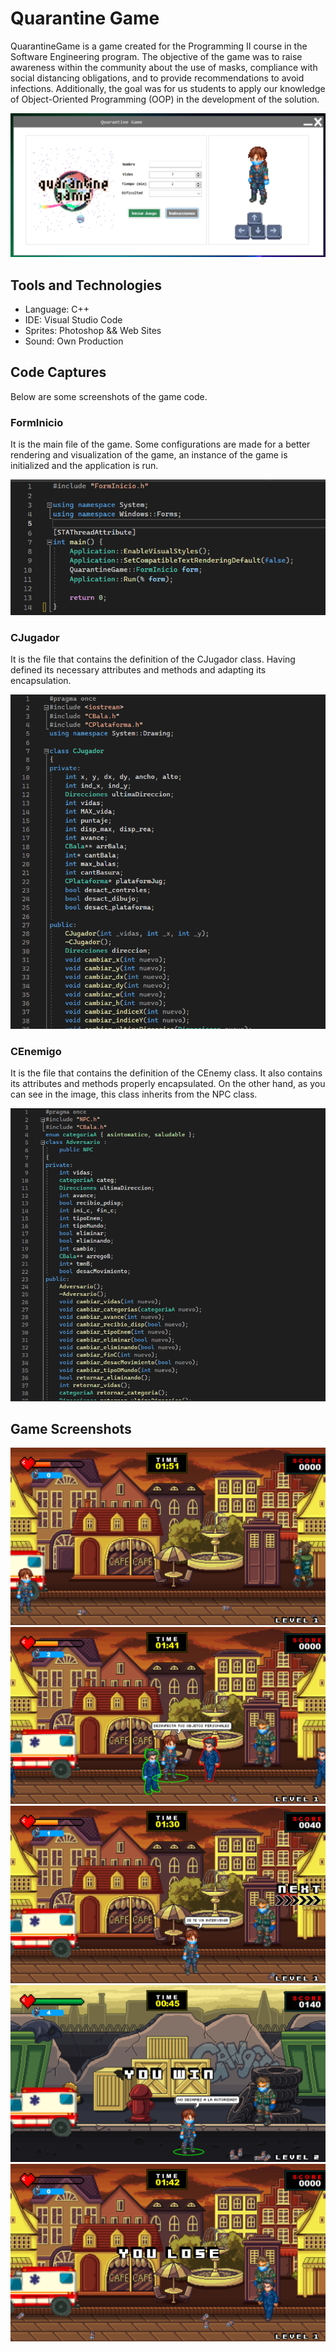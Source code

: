 # Quarantine Game
QuarantineGame is a game created for the Programming II course in the Software Engineering program. The objective of the game was to raise awareness within the community about the use of masks, compliance with social distancing obligations, and to provide recommendations to avoid infections. Additionally, the goal was for us students to apply our knowledge of Object-Oriented Programming (OOP) in the development of the solution.

![Quarantine Game Start](./Game_Screenshots/Quarantine_Game-Start.png)

## Tools and Technologies
+ Language: C++
+ IDE: Visual Studio Code
+ Sprites: Photoshop && Web Sites
+ Sound: Own Production

## Code Captures
Below are some screenshots of the game code.

### FormInicio
It is the main file of the game. Some configurations are made for a better rendering and visualization of the game, an instance of the game is initialized and the application is run.

![Quarantine Game Start](./Game_Screenshots/Code-01.png)

### CJugador
It is the file that contains the definition of the CJugador class. Having defined its necessary attributes and methods and adapting its encapsulation.

![Quarantine CJugador class](./Game_Screenshots/Code-02.png)

### CEnemigo
It is the file that contains the definition of the CEnemy class. It also contains its attributes and methods properly encapsulated. On the other hand, as you can see in the image, this class inherits from the NPC class.

![Quarantine CEnemigo class](./Game_Screenshots/Code-03.png)

## Game Screenshots

![QuarantineGame Play](./Game_Screenshots/Quarantine_Game-Play.png)
![QuarantineGame Messages](./Game_Screenshots/Quarantine_Game-Play2.png)
![QuarantineGame Next Level](./Game_Screenshots/Quarantine_Game-Next.png)
![QuarantineGame Win](./Game_Screenshots/Quarantine_Game-Win.png)
![QuarantineGame Lose](./Game_Screenshots/Quarantine_Game-Lose.png)

